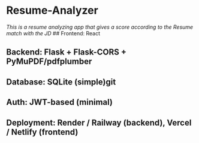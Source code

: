 # Resume-Analyzer
*This is a resume analyzing app that gives a score according to the Resume match with the JD* ## Frontend: React 
## Backend: Flask + Flask-CORS + PyMuPDF/pdfplumber
## Database: SQLite (simple)git 
## Auth: JWT-based (minimal)
## Deployment: Render / Railway (backend), Vercel / Netlify (frontend)